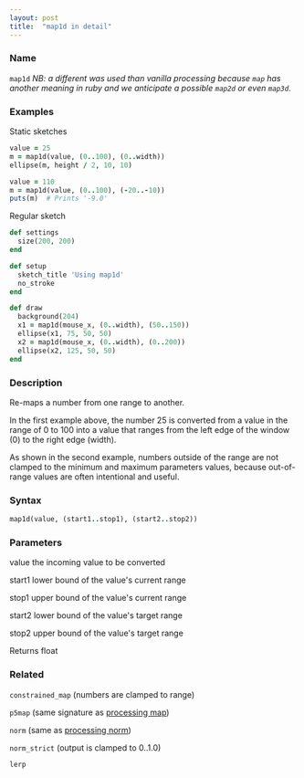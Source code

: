 ```yaml
---
layout: post
title:  "map1d in detail"
---
```


### Name ###

`map1d` _NB: a different was used than vanilla processing because `map` has another meaning in ruby and we anticipate a possible `map2d` or even `map3d`_.

### Examples ###

Static sketches
```ruby
value = 25
m = map1d(value, (0..100), (0..width))
ellipse(m, height / 2, 10, 10)
```

```ruby
value = 110
m = map1d(value, (0..100), (-20..-10))
puts(m)  # Prints '-9.0'
```

Regular sketch

```ruby
def settings
  size(200, 200)
end

def setup
  sketch_title 'Using map1d'
  no_stroke
end

def draw
  background(204)
  x1 = map1d(mouse_x, (0..width), (50..150))
  ellipse(x1, 75, 50, 50)
  x2 = map1d(mouse_x, (0..width), (0..200))
  ellipse(x2, 125, 50, 50)
end
```

### Description	###

Re-maps a number from one range to another.

In the first example above, the number 25 is converted from a value in the range of 0 to 100 into a value that ranges from the left edge of the window (0) to the right edge (width).

As shown in the second example, numbers outside of the range are not clamped to the minimum and maximum parameters values, because out-of-range values are often intentional and useful.

### Syntax ###

```ruby
map1d(value, (start1..stop1), (start2..stop2))
```

### Parameters ###

value	the incoming value to be converted

start1 lower bound of the value's current range

stop1	upper bound of the value's current range

start2	lower bound of the value's target range

stop2 upper bound of the value's target range

Returns	float

### Related ###

`constrained_map` (numbers are clamped to range)

`p5map` (same signature as [processing map][map])

`norm` (same as [processing norm][norm])

`norm_strict` (output is clamped to 0..1.0)

`lerp`

[norm]:https://processing.org/reference/norm_.html
[map]:https://processing.org/reference/map_.html
